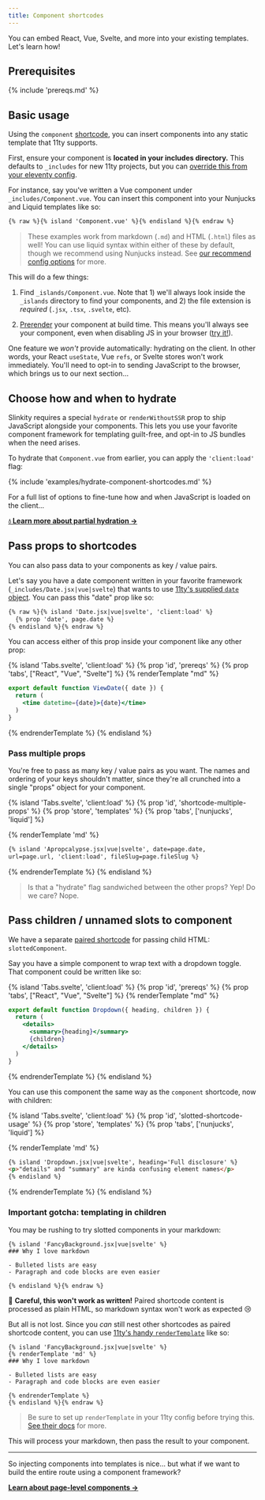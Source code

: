 ```yaml
---
title: Component shortcodes
---
```


You can embed React, Vue, Svelte, and more into your existing templates. Let's learn how!

## Prerequisites

{% include 'prereqs.md' %}

## Basic usage

Using the `component` [shortcode](https://www.11ty.dev/docs/shortcodes/), you can insert components into any static template that 11ty supports.

First, ensure your component is **located in your includes directory.** This defaults to `_includes` for new 11ty projects, but you can [override this from your eleventy config](https://www.11ty.dev/docs/config/#directory-for-includes).

For instance, say you've written a Vue component under `_includes/Component.vue`. You can insert this component into your Nunjucks and Liquid templates like so:

```html
{% raw %}{% island 'Component.vue' %}{% endisland %}{% endraw %}
```

> These examples work from markdown (`.md`) and HTML (`.html`) files as well! You can use liquid syntax within either of these by default, though we recommend using Nunjucks instead. See [our recommend config options](/docs/config/#recommended-config-options) for more.

This will do a few things:

1. Find `_islands/Component.vue`. Note that 1) we'll always look inside the `_islands` directory to find your components, and 2) the file extension is _required_ (`.jsx`, `.tsx`, `.svelte`, etc).

2. [Prerender](https://jamstack.org/glossary/pre-render/) your component at build time. This means you'll always see your component, even when disabling JS in your browser ([try it!](https://developer.chrome.com/docs/devtools/javascript/disable/)).

One feature we _won't_ provide automatically: hydrating on the client. In other words, your React `useState`, Vue `refs`, or Svelte stores won't work immediately. You'll need to opt-in to sending JavaScript to the browser, which brings us to our next section...

## Choose how and when to hydrate

Slinkity requires a special `hydrate` or `renderWithoutSSR` prop to ship JavaScript alongside your components. This lets you use your favorite component framework for templating guilt-free, and opt-in to JS bundles when the need arises.

To hydrate that `Component.vue` from earlier, you can apply the `'client:load'` flag:

{% include 'examples/hydrate-component-shortcodes.md' %}

For a full list of options to fine-tune how and when JavaScript is loaded on the client...

**[💧 Learn more about partial hydration →](/docs/partial-hydration)**

## Pass props to shortcodes

You can also pass data to your components as key / value pairs.

Let's say you have a date component written in your favorite framework (`_includes/Date.jsx|vue|svelte`) that wants to use [11ty's supplied `date` object](https://www.11ty.dev/docs/data-eleventy-supplied/). You can pass this "date" prop like so:

```html
{% raw %}{% island 'Date.jsx|vue|svelte', 'client:load' %}
  {% prop 'date', page.date %}
{% endisland %}{% endraw %}
```

You can access either of this prop inside your component like any other prop:

{% island 'Tabs.svelte', 'client:load' %}
{% prop 'id', 'prereqs' %}
{% prop 'tabs', ["React", "Vue", "Svelte"] %}
{% renderTemplate "md" %}
<section>

```jsx
export default function ViewDate({ date }) {
  return (
    <time datetime={date}>{date}</time>
  )
}
```
</section>
<section hidden>

```html
<template>
  <time :datetime="date">{{ date }}</time>
</template>

<script>
export default {
  props: ["date"],
}
</script>
```
</section>
<section hidden>

```html
<script>
  export let date = '';
</script>

<time datetime={date}>{date}</time>
```
</section>
{% endrenderTemplate %}
{% endisland %}

### Pass multiple props

You're free to pass as many key / value pairs as you want. The names and ordering of your keys shouldn't matter, since they're all crunched into a single "props" object for your component.

{% island 'Tabs.svelte', 'client:load' %}
{% prop 'id', 'shortcode-multiple-props' %}
{% prop 'store', 'templates' %}
{% prop 'tabs', ['nunjucks', 'liquid'] %}

{% renderTemplate 'md' %}
<section>

```html
{% island 'Apropcalypse.jsx|vue|svelte', date=page.date,
url=page.url, 'client:load', fileSlug=page.fileSlug %}
```
</section>
<section hidden>

```html
{% island 'Apropcalypse.jsx|vue|svelte' 'date' page.date
'url' page.url 'hydrate' true 'fileSlug' page.fileSlug %}
```
</section>
{% endrenderTemplate %}
{% endisland %}

> Is that a "hydrate" flag sandwiched between the other props? Yep! Do we care? Nope.

## Pass children / unnamed slots to component

We have a separate [paired shortcode](https://www.11ty.dev/docs/shortcodes/#paired-shortcodes) for passing child HTML: `slottedComponent`. 

Say you have a simple component to wrap text with a dropdown toggle. That component could be written like so:

{% island 'Tabs.svelte', 'client:load' %}
{% prop 'id', 'prereqs' %}
{% prop 'tabs', ["React", "Vue", "Svelte"] %}
{% renderTemplate "md" %}
<section>

```jsx
export default function Dropdown({ heading, children }) {
  return (
    <details>
      <summary>{heading}</summary>
      {children}
    </details>
  )
}
```
</section>
<section hidden>

```html
<template>
  <details>
    <summary>{{ heading }}</summary>
    <slot />
  </details>
</template>

<script>
export default {
  props: ["heading"],
};
</script>
```
</section>
<section hidden>

```html
<script>
  export let heading = "";
</script>

<details>
  <summary>{heading}</summary>
  <slot />
</details>
```
</section>
{% endrenderTemplate %}
{% endisland %}

You can use this component the same way as the `component` shortcode, now with children:

{% island 'Tabs.svelte', 'client:load' %}
{% prop 'id', 'slotted-shortcode-usage' %}
{% prop 'store', 'templates' %}
{% prop 'tabs', ['nunjucks', 'liquid'] %}

{% renderTemplate 'md' %}
<section>

```html
{% island 'Dropdown.jsx|vue|svelte', heading='Full disclosure' %}
<p>"details" and "summary" are kinda confusing element names</p>
{% endisland %}
```
</section>
<section hidden>

```html
{% island 'Dropdown.jsx|vue|svelte' 'heading' 'Full disclosure' %}
<p>"details" and "summary" are kinda confusing element names</p>
{% endisland %}
```
</section>
{% endrenderTemplate %}
{% endisland %}

### Important gotcha: templating in children

You may be rushing to try slotted components in your markdown:

```md{% raw %}
{% island 'FancyBackground.jsx|vue|svelte' %}
### Why I love markdown

- Bulleted lists are easy
- Paragraph and code blocks are even easier

{% endisland %}{% endraw %}
```

🚨 **Careful, this won't work as written!** Paired shortcode content is processed as plain HTML, so markdown syntax won't work as expected 😢

But all is not lost. Since you _can_ still nest other shortcodes as paired shortcode content, you can use [11ty's handy `renderTemplate`](https://www.11ty.dev/docs/plugins/render/) like so:

```md{% raw %}
{% island 'FancyBackground.jsx|vue|svelte' %}
{% renderTemplate 'md' %}
### Why I love markdown

- Bulleted lists are easy
- Paragraph and code blocks are even easier

{% endrenderTemplate %}
{% endisland %}{% endraw %}
```

> Be sure to set up `renderTemplate` in your 11ty config before trying this. [See their docs](https://www.11ty.dev/docs/plugins/render/) for more.

This will process your markdown, then pass the result to your component.

***

So injecting components into templates is nice... but what if we want to build the entire route using a component framework?

**[Learn about page-level components →](/docs/component-pages-layouts)**